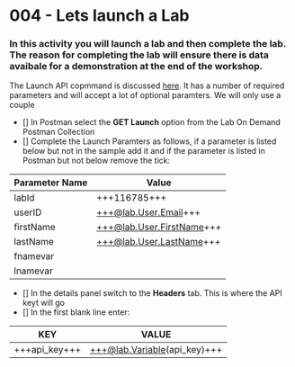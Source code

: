 # 004 - Lets launch a Lab

### In this activity you will launch a lab and then complete the lab.  The reason for completing the lab will ensure there is data avaibale for a demonstration at the end of the workshop.

The Launch API copmmand is discussed [here](https://docs.skillable.com/lod/lod-api/lod-api-launch.md).  It has a number of required parameters and will accept a lot of optional paramters.  We will only use a couple

- [] In Postman select the **GET Launch** option from the Lab On Demand Postman Collection
- [] Complete the Launch Paramters as follows, if a parameter is listed below but not in the sample add it and if the parameter is listed in Postman but not below remove the tick:

| Parameter Name | Value |
| ------ | ------|
| labId | +++116785+++ |
| userID | +++@lab.User.Email+++ |
| firstName | +++@lab.User.FirstName+++ |
| lastName | +++@lab.User.LastName+++ |
| fnamevar | <your first name> |
| lnamevar | <your last name> |

- [] In the details panel switch to the **Headers** tab.  This is where the API keyt will go
- [] In the first blank line enter:

| KEY | VALUE |
|-----|-------|
|+++api_key+++|+++@lab.Variable(api_key)+++|




